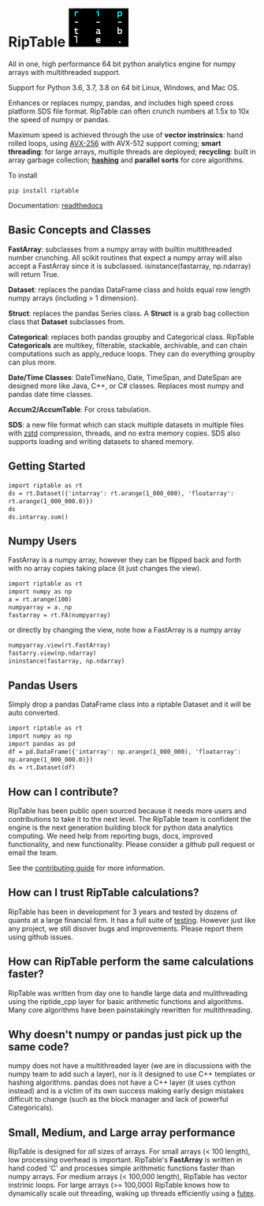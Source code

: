 # RipTable ![](docs/riptable_logo.png)
All in one, high performance 64 bit python analytics engine for numpy arrays with multithreaded support.

Support for Python 3.6, 3.7, 3.8 on 64 bit Linux, Windows, and Mac OS.

Enhances or replaces numpy, pandas, and includes high speed cross platform SDS file format.
RipTable can often crunch numbers at 1.5x to 10x the speed of numpy or pandas.  

Maximum speed is achieved through the use of **vector instrinsics**: hand rolled loops, using [AVX-256](https://en.wikipedia.org/wiki/Advanced_Vector_Extensions#CPUs_with_AVX2)  with AVX-512 support coming; **smart threading**: for large arrays, multiple threads are deployed; **recycling**: built in array garbage collection; **[hashing](https://en.wikipedia.org/wiki/Hash_function)** and **parallel sorts** for core algorithms.

To install 
```
pip install riptable
```

Documentation: [readthedocs](https://riptable.readthedocs.io/en/latest/index.html)

Basic Concepts and Classes
--------------------------
**FastArray**: subclasses from a numpy array with builtin multithreaded number crunching.  All scikit routines that expect a numpy array will also accept a FastArray since it is subclassed.  isinstance(fastarray, np.ndarray) will return True.

**Dataset**: replaces the pandas DataFrame class and holds equal row length numpy arrays (including > 1 dimension).

**Struct**: replaces the pandas Series class.  A **Struct** is a grab bag collection class that **Dataset** subclasses from.

**Categorical**: replaces both pandas groupby and Categorical class.  RipTable **Categoricals** are multikey, filterable, stackable, archivable, and can chain computations such as apply_reduce loops.  They can do everything groupby can plus more.

**Date/Time Classes**: DateTimeNano, Date, TimeSpan, and DateSpan are designed more like Java, C++, or C# classes.  Replaces most numpy and pandas date time classes.

**Accum2/AccumTable**: For cross tabulation.

**SDS**: a new file format which can stack multiple datasets in multiple files with [zstd](https://github.com/facebook/zstd) compression, threads, and no extra memory copies.  SDS also supports loading and writing datasets to shared memory.

Getting Started
----------------
```
import riptable as rt
ds = rt.Dataset({'intarray': rt.arange(1_000_000), 'floatarray': rt.arange(1_000_000.0)})
ds
ds.intarray.sum()
```

Numpy Users
------------
FastArray is a numpy array, however they can be flipped back and forth with no array copies taking place (it just changes the view).
```
import riptable as rt
import numpy as np
a = rt.arange(100)
numpyarray = a._np
fastarray = rt.FA(numpyarray)
```
or directly by changing the view, note how a FastArray is a numpy array
```
numpyarray.view(rt.FastArray)
fastarry.view(np.ndarray)
ininstance(fastarray, np.ndarray)
```

Pandas Users
------------
Simply drop a pandas DataFrame class into a riptable Dataset and it will be auto converted.
```
import riptable as rt
import numpy as np
import pandas as pd
df = pd.DataFrame({'intarray': np.arange(1_000_000), 'floatarray': np.arange(1_000_000.0)})
ds = rt.Dataset(df)
```
How can I contribute?
---------------------
RipTable has been public open sourced because it needs more users and
contributions to take it to the next level.  The RipTable team is confident
the engine is the next generation building block for python data analytics
computing.  We need help from reporting bugs, docs, improved functionality,
and new functionality.  Please consider a github pull request or email the
team.

See the [contributing guide](docs/CONTRIBUTING.md) for more information.

How can I trust RipTable calculations?
--------------------------------------
RipTable has been in development for 3 years and tested by dozens of quants at a large financial firm.  It has a full suite of [testing](riptable/tests).  However just like any project, we still disover bugs and improvements.  Please report them using github issues.

How can RipTable perform the same calculations faster?
------------------------------------------------------
RipTable was written from day one to handle large data and mulithreading using the riptide_cpp layer for basic arithmetic functions and algorithms.  Many core algorithms have been painstakingly rewritten for multithreading.

Why doesn't numpy or pandas just pick up the same code?
-------------------------------------------------------
numpy does not have a multithreaded layer (we are in discussions with the numpy team to add such a layer), nor is it designed to use C++ templates or hashing algorithms.  pandas does not have a C++ layer (it uses cython instead) and is a victim of its own success making early design mistakes difficult to change (such as the block manager and lack of powerful Categoricals).

Small, Medium, and Large array performance
------------------------------------------
RipTable is designed for *all* sizes of arrays.  For small arrays (< 100 length), low processing overhead is important.  RipTable's **FastArray** is written in hand coded 'C' and processes simple arithmetic functions faster than numpy arrays.  For medium arrays (< 100,000 length), RipTable has vector instrinic loops.  For large arrays (>= 100,000) RipTable knows how to dynamically scale out threading, waking up threads efficiently using a [futex](https://man7.org/linux/man-pages/man7/futex.7.html).
